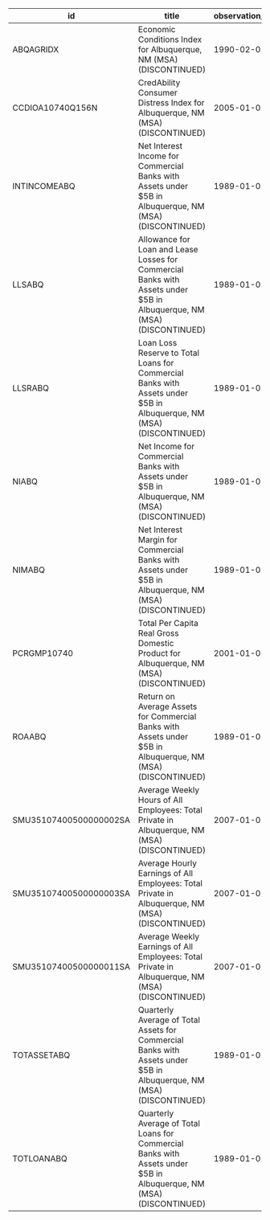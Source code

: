 | id                     | title                                                                                                                  | observation_start   | observation_end   |
|------------------------|------------------------------------------------------------------------------------------------------------------------|---------------------|-------------------|
| ABQAGRIDX              | Economic Conditions Index for Albuquerque, NM (MSA) (DISCONTINUED)                                                     | 1990-02-01          | 2019-12-01        |
| CCDIOA10740Q156N       | CredAbility Consumer Distress Index for Albuquerque, NM (MSA) (DISCONTINUED)                                           | 2005-01-01          | 2013-01-01        |
| INTINCOMEABQ           | Net Interest Income for Commercial Banks with Assets under $5B in Albuquerque, NM (MSA) (DISCONTINUED)                 | 1989-01-01          | 2020-07-01        |
| LLSABQ                 | Allowance for Loan and Lease Losses for Commercial Banks with Assets under $5B in Albuquerque, NM (MSA) (DISCONTINUED) | 1989-01-01          | 2020-07-01        |
| LLSRABQ                | Loan Loss Reserve to Total Loans for Commercial Banks with Assets under $5B in Albuquerque, NM (MSA) (DISCONTINUED)    | 1989-01-01          | 2020-07-01        |
| NIABQ                  | Net Income for Commercial Banks with Assets under $5B in Albuquerque, NM (MSA) (DISCONTINUED)                          | 1989-01-01          | 2020-07-01        |
| NIMABQ                 | Net Interest Margin for Commercial Banks with Assets under $5B in Albuquerque, NM (MSA) (DISCONTINUED)                 | 1989-01-01          | 2020-07-01        |
| PCRGMP10740            | Total Per Capita Real Gross Domestic Product for Albuquerque, NM (MSA) (DISCONTINUED)                                  | 2001-01-01          | 2017-01-01        |
| ROAABQ                 | Return on Average Assets for Commercial Banks with Assets under $5B in Albuquerque, NM (MSA) (DISCONTINUED)            | 1989-01-01          | 2020-07-01        |
| SMU35107400500000002SA | Average Weekly Hours of All Employees: Total Private in Albuquerque, NM (MSA) (DISCONTINUED)                           | 2007-01-01          | 2022-03-01        |
| SMU35107400500000003SA | Average Hourly Earnings of All Employees: Total Private in Albuquerque, NM (MSA) (DISCONTINUED)                        | 2007-01-01          | 2022-03-01        |
| SMU35107400500000011SA | Average Weekly Earnings of All Employees: Total Private in Albuquerque, NM (MSA) (DISCONTINUED)                        | 2007-01-01          | 2022-03-01        |
| TOTASSETABQ            | Quarterly Average of Total Assets for Commercial Banks with Assets under $5B in Albuquerque, NM (MSA) (DISCONTINUED)   | 1989-01-01          | 2020-07-01        |
| TOTLOANABQ             | Quarterly Average of Total Loans for Commercial Banks with Assets under $5B in Albuquerque, NM (MSA) (DISCONTINUED)    | 1989-01-01          | 2020-07-01        |